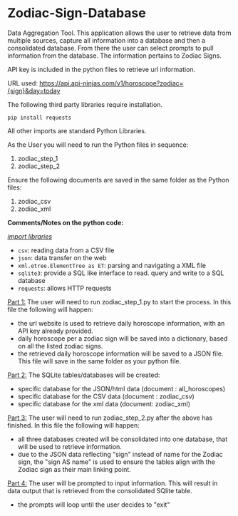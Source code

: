 # Zodiac-Sign-Database
Data Aggregation Tool.
This application allows the user to retrieve data from multiple sources, capture all information into a database and then a consolidated database. From there the user can select prompts to pull information from the database.
The information pertains to Zodiac Signs.

API key is included in the python files to retrieve url information.

URL used: https://api.api-ninjas.com/v1/horoscope?zodiac={sign}&day=today

The following third party libraries require installation.

```pip install requests```

All other imports are standard Python Libraries.

As the User you will need to run the Python files in sequence:
1. zodiac_step_1
2. zodiac_step_2
   
Ensure the following documents are saved in the same folder as the Python files:
1. zodiac_csv
2. zodiac_xml

**Comments/Notes on the python code:**

<ins>_import libraries_</ins>
* `csv`: reading data from a CSV file
* `json`: data transfer on the web
* `xml.etree.ElementTree as ET`: parsing and navigating a XML file
* `sqlite3`: provide a SQL like interface to read. query and write to a SQL database
* `requests`: allows HTTP requests
  

<ins>Part 1:</ins> The user will need to run zodiac_step_1.py to start the process. In this file the following will happen:
- the url website is used to retrieve daily horoscope information, with an API key already provided.
- daily horoscope per a zodiac sign will be saved into a dictionary, based on all the listed zodiac signs.
- the retrieved daily horoscope information will be saved to a JSON file. This file will save in the same folder as your python file.

<ins>Part 2:</ins> The SQLite tables/databases will be created:
- specific database for the JSON/html data (document : all_horoscopes)
- specific database for the CSV data (document : zodiac_csv)
- specific database for the xml data (document: zodiac_xml)

<ins>Part 3:</ins> The user will need to run zodiac_step_2.py after the above has finished. In this file the following will happen:
- all three databases created will be consolidated into one database, that will be used to retrieve information.
- due to the JSON data reflecting "sign" instead of name for the Zodiac sign, the "sign AS name" is used to ensure the tables align with the Zodiac sign as their main linking point.

<ins>Part 4:</ins> The user will be prompted to input information. This will result in data output that is retrieved from the consolidated SQlite table.
- the prompts will loop until the user decides to "exit"
 
